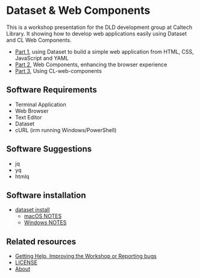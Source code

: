 

# Dataset & Web Components

This is a workshop presentation for the DLD development group at Caltech Library. It showing how to develop web applications easily using Dataset and CL Web Components.

- [Part 1](presentation1.md), using Dataset to build a simple web application from HTML, CSS, JavaScript and YAML
- [Part 2](presentation2.md), Web Components, enhancing the browser experience
- [Part 3](presentation3.md), Using CL-web-components

## Software Requirements

- Terminal Application
- Web Browser
- Text Editor
- Dataset
- cURL (irm running Windows/PowerShell)

## Software Suggestions

- jq
- yq
- htmlq

## Software installation

- [dataset install](https://caltechlibrary.github.io/dataset/INSTALL.html)
  - [macOS NOTES](https://caltechlibrary.github.io/dataset/INSTALL_NOTES_macOS.html)
  - [Windows NOTES](https://caltechlibrary.github.io/dataset/INSTALL_NOTES_Windows.html)

## Related resources

- [Getting Help, Improving the Workshop or Reporting bugs](https://github.com/caltechlibrary/t2t3_dataset_web_apps/issues)
- [LICENSE](https://caltechlibrary.github.io/t2t3_dataset_web_apps/LICENSE)
- [About](about.md)

